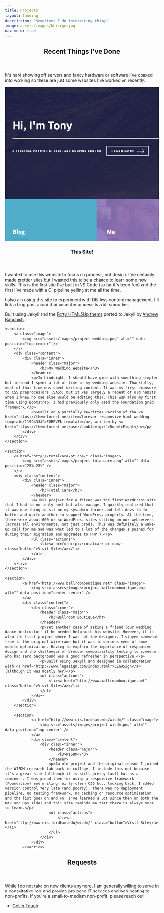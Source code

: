 ```yaml
---
title: Projects
layout: landing
description: 'Sometimes I do interesting things'
image: assets/images/bbridge.jpg
nav-menu: true
---
```


<!-- Main -->
<div id="main">

<!-- One -->
<section id="one">
	<div class="inner">
		<header class="major">
			<h2>Recent Things I've Done</h2>
		</header>
		<p>It's hard showing off servers and fancy hardware or software I've coaxed into working so these are just some websites I've worked on recently.</p>
	</div>
</section>

<!-- Two -->
<section id="two" class="spotlights">
	<section>
		<a class="image">
			<img src="assets/images/project-portfolio.png" alt="" data-position="center center" />
		</a>
		<div class="content">
			<div class="inner">
				<header class="major">
					<h3>This Site!</h3>
				</header>
				<p>I wanted to use this website to focus on process, not design. I've certainly made prettier sites but I wanted this to be a chance to learn some new skills. This is the first site I've built in VS Code (so far it's been fun) and the first I've made with a CI pipeline yelling at me all the time.</p>
				<p>I also am using this site to experiment with DB-less content management. I'll link a blog post about that once the process is a bit smoother.</p>
				<p>Built using Jekyll and the <a href="https://html5up.net/forty">Forty HTML5Up theme</a> ported to Jekyll by <a href="http://andrewbanchi.ch">Andrew Banchich</a>.</p>
			</div>
		</div>
	</section>

	<section>
		<a class="image">
			<img src="assets/images/project-wedding.png" alt="" data-position="top center" />
		</a>
		<div class="content">
			<div class="inner">
				<header class="major">
					<h3>My Wedding Website</h3>
				</header>
				<p>In hindsight, I should have gone with something simpler but instead I spent a lot of time on my wedding website. Thankfully, most of that time was spent writing content. It was my first exposure to CSS preprocessors (SASS) but it was largely a repeat of old habits when I knew no one else would be editing this. This was also my first time using Bootstrap; I had previously only used the Foundation grid framework.</p>
				<p>Built on a partially rewritten version of the <a href="https://themeforest.net/item/forever-responsive-html-wedding-template/11994338">FOREVER template</a>, written by <a href="https://themeforest.net/user/doubleeight">DoubleEight</a></p>
			</div>
		</div>
	</section>

	<section>
		<a href="http://totalcare-pt.com/" class="image">
			<img src="assets/images/project-totalcare.png" alt="" data-position="25% 25%" />
		</a>
		<div class="content">
			<div class="inner">
				<header class="major">
					<h3>Total Care</h3>
				</header>
				<p>This project for a friend was the first WordPress site that I had to not only host but also manage. I quickly realized that it was one thing to sit on my sysadmin throne and tell devs to do better and quite another to support WordPress properly. At the time, there were about 600 or so WordPress sites sitting on our webservers (across all environments, not just prod). This was definitely a wake-up call for me and was what led to a lot of the changes I pushed for during their migration and upgrades to PHP 7.</p>
				<ul class="actions">
					<li><a href="http://totalcare-pt.com/" class="button">Visit Site</a></li>
				</ul>
			</div>
		</div>
	</section>

	<section>
			<a href="http://www.ballroomboutique.net" class="image">
				<img src="assets/images/project-ballroomboutique.png" alt="" data-position="center center" />
			</a>
			<div class="content">
				<div class="inner">
					<header class="major">
						<h3>Ballroom Boutique</h3>
					</header>
					<p>Yet another case of asking a friend (our wedding dance instructor) if he needed help with his website. However, it is also the first project where I was not the designer. I stayed somewhat true to the original wireframe but it was in serious need of some mobile optimization. Having to explain the importance of responsive design and the challenges of browser compatability testing to someone who had zero background was a good refresher in perspective.</p>
					<p>Built using Jekyll and designed in collaboration with <a href="http://www.legasign.com/index.html">LEGASign</a> (although it was mostly her)</p>
					<ul class="actions">
						<li><a href="http://www.ballroomboutique.net" class="button">Visit Site</a></li>
					</ul>
				</div>
			</div>
		</section>

		<section>
				<a href="http://www.cis.fordham.edu/wisdm/" class="image">
					<img src="assets/images/project-wisdm.png" alt="" data-position="top center" />
				</a>
				<div class="content">
					<div class="inner">
						<header class="major">
							<h3>WISDM</h3>
						</header>
						<p>An old project and the original reason I joined the WISDM research lab back in college. I include this not because it's a great site (although it is still pretty fast) but as a reminder. I was proud then for using a responsive framework (Foundation) and writing fairly clean CSS but, looking back, I added version control very late (and poorly), there was no deployment pipeline, no testing framework, no caching or resource optimization and the list goes on and on. I've learned a lot since then on both the Dev and Ops sides and this site reminds me that there is always more to learn.</p>
						<ul class="actions">
							<li><a href="http://www.cis.fordham.edu/wisdm/" class="button">Visit Site</a></li>
						</ul>
					</div>
				</div>
			</section>

<!-- END Two -->
</section>


<!-- Three -->
<section id="three">
	<div class="inner">
		<header class="major">
			<h2>Requests</h2>
		</header>
		<p>While I do not take on new clients anymore, I am generally willing to serve in a consultative role and provide pro bono IT services and web hosting to non-profits. If you're a small-to-medium non-profit, please reach out!</p>
		<ul class="actions">
			<li><a href="#contact" class="button next scrolly">Get In Touch</a></li>
		</ul>
	</div>
</section>

</div>
